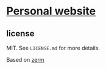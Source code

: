 # [Personal website](https://linnenberg.dev)


## license

MIT. See `LICENSE.md` for more details.

Based on [zerm](https://github.com/ejmg/zerm)
